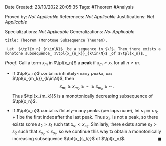 <div class="topSpace"></div>

Date Created: 23/10/2022 20:05:35
Tags: #Theorem #Analysis

Proved by: _Not Applicable_
References: _Not Applicable_
Justifications: _Not Applicable_

Specializations: _Not Applicable_
Generalizations: _Not Applicable_

``` ad-Theorem
title: Theorem (Monotone Subsequence Theorem).

_Let_ $\tpl{x_n}_{n\in\N}$ _be a sequence in $\R$. Then there exists a monotone subsequence_ $\tpl{x_{n_k}}_{k\in\N}$ _of $\tpl{x_n}$._

```

_Proof_. Call a term $x_m$ in $\tpl{x_n}$ a **peak** if $x_m\geq x_n$ for all $n\geq m$.
* If $\tpl{x_n}$ contains infinitely-many peaks, say $\tpl{x_{m_k}}_{k\in\N}$, then
$$\begin{equation}
    x_{m_1}\geq x_{m_2}\geq\cdots\geq x_{m_{k}}\geq\cdots.
\end{equation}$$
Thus $\tpl{x_{m_k}}$ is a monotonically decreasing subsequence of $\tpl{x_n}$.

* If $\tpl{x_n}$ contains finitely-many peaks (perhaps none), let $s_1\coloneqq m_k+1$ be the first index after the last peak. Thus $x_{s_1}$ is not a peak, so there exists some $s_2>s_1$ such tat $x_{s_1}<x_{s_2}$. Similarly, there exists some $s_3>s_2$ such that $x_{s_2}<x_{s_3}$, so we continue this way to obtain a monotonically increasing subsequence $\tpl{x_{s_k}}$ of $\tpl{x_n}$.<span style="float:right;">$\blacksquare$</span>
